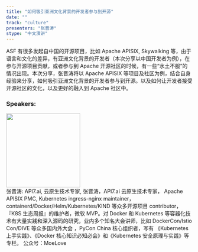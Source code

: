 ```yaml
---
title: "如何吸引亚洲文化背景的开发者参与到开源"
date: "" 
track: "culture"
presenters: "张晋涛"
stype: "中文演讲"
---
```

ASF 有很多发起自中国的开源项目，比如 Apache APISIX, Skywalking 等，由于语言和文化的差异，有亚洲文化背景的开发者（本次分享以中国开发者为例），在参与开源项目贡献，或者参与到 Apache 开源社区的时候，有一些“水土不服”的情况出现。本次分享，张晋涛将以 Apache APISIX 等项目及社区为例，结合自身经验来分享，如何吸引亚洲文化背景的开发者参与到开源。以及如何让开发者接受开源社区的文化，以及更好的融入到 Apache 社区中。
 ### Speakers: 
 <img src="images/speaker/1127.png" width="200" /><br>张晋涛: API7.ai, 云原生技术专家, 张晋涛，API7.ai 云原生技术专家， Apache APISIX PMC, Kubernetes ingress-nginx maintainer，containerd/Docker/Helm/Kubernetes/KIND 等众多开源项目 contributor， 『K8S 生态周报』的维护者，微软 MVP。对 Docker 和 Kubernetes 等容器化技术有大量实践和深入源码的研究，业内多个知名大会讲师，比如 DockerCon/Istio Con/DIVE 等众多国内外大会 ，PyCon China 核心组织者，写有 《Kubernetes 上手实践》、《Docker 核心知识必知必会》和《Kubernetes 安全原理与实践》等专栏。 公众号：MoeLove
 